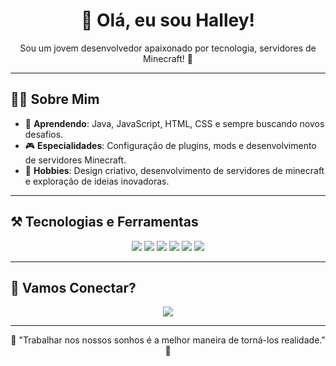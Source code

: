<h1 align="center">👋 Olá, eu sou Halley!</h1>

<p align="center">
Sou um jovem desenvolvedor apaixonado por tecnologia, servidores de Minecraft! 🚀
</p>

---

## 🧑‍💻 Sobre Mim

- 🌱 **Aprendendo**: Java, JavaScript, HTML, CSS e sempre buscando novos desafios.
- 🎮 **Especialidades**: Configuração de plugins, mods e desenvolvimento de servidores Minecraft.
- 🎨 **Hobbies**: Design criativo, desenvolvimento de servidores de minecraft e exploração de ideias inovadoras.  

---

## ⚒️ Tecnologias e Ferramentas

<p align="center">
  <img src="https://img.shields.io/badge/Java-ED8B00?style=for-the-badge&logo=java&logoColor=white" />
  <img src="https://img.shields.io/badge/JavaScripy-ED8B00?style=for-the-badge&logo=java&logoColor=white" />
  <img src="https://img.shields.io/badge/HTML-E34F26?style=for-the-badge&logo=html5&logoColor=white" />
  <img src="https://img.shields.io/badge/CSS-1572B6?style=for-the-badge&logo=css3&logoColor=white" />
  <img src="https://img.shields.io/badge/VS%20Code-007ACC?style=for-the-badge&logo=visual-studio-code&logoColor=white" />
  <img src="https://img.shields.io/badge/Pterodactyl-5865F2?style=for-the-badge&logo=pterodactyl&logoColor=white" />
</p>

---

## 🚀 Vamos Conectar?

<p align="center">
  <a href="https://discord.gg/bBXDq7bsmr" target="_blank">
    <img src="https://img.shields.io/badge/Discord-5865F2?style=for-the-badge&logo=discord&logoColor=white" />
  </a>
</p>

---

<p align="center">
  🌟 "Trabalhar nos nossos sonhos é a melhor maneira de torná-los realidade." 🌟
</p>
